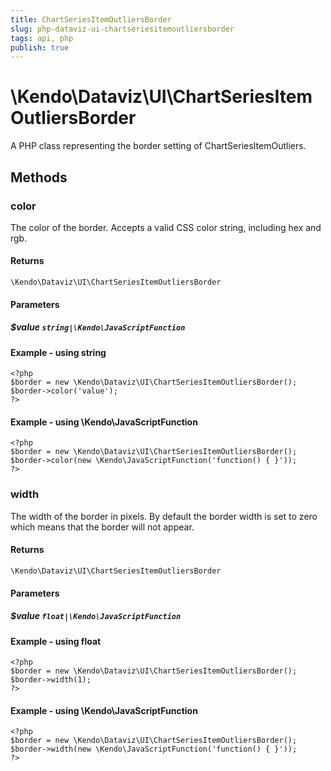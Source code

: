 ```yaml
---
title: ChartSeriesItemOutliersBorder
slug: php-dataviz-ui-chartseriesitemoutliersborder
tags: api, php
publish: true
---
```


# \Kendo\Dataviz\UI\ChartSeriesItemOutliersBorder

A PHP class representing the border setting of ChartSeriesItemOutliers.


## Methods

### color
The color of the border. Accepts a valid CSS color string, including hex and rgb.

#### Returns
`\Kendo\Dataviz\UI\ChartSeriesItemOutliersBorder`

#### Parameters

##### $value `string|\Kendo\JavaScriptFunction`



#### Example  - using string
    <?php
    $border = new \Kendo\Dataviz\UI\ChartSeriesItemOutliersBorder();
    $border->color('value');
    ?>

#### Example  - using \Kendo\JavaScriptFunction
    <?php
    $border = new \Kendo\Dataviz\UI\ChartSeriesItemOutliersBorder();
    $border->color(new \Kendo\JavaScriptFunction('function() { }'));
    ?>

### width
The width of the border in pixels. By default the border width is set to zero which means that the border will not appear.

#### Returns
`\Kendo\Dataviz\UI\ChartSeriesItemOutliersBorder`

#### Parameters

##### $value `float|\Kendo\JavaScriptFunction`



#### Example  - using float
    <?php
    $border = new \Kendo\Dataviz\UI\ChartSeriesItemOutliersBorder();
    $border->width(1);
    ?>

#### Example  - using \Kendo\JavaScriptFunction
    <?php
    $border = new \Kendo\Dataviz\UI\ChartSeriesItemOutliersBorder();
    $border->width(new \Kendo\JavaScriptFunction('function() { }'));
    ?>

 
